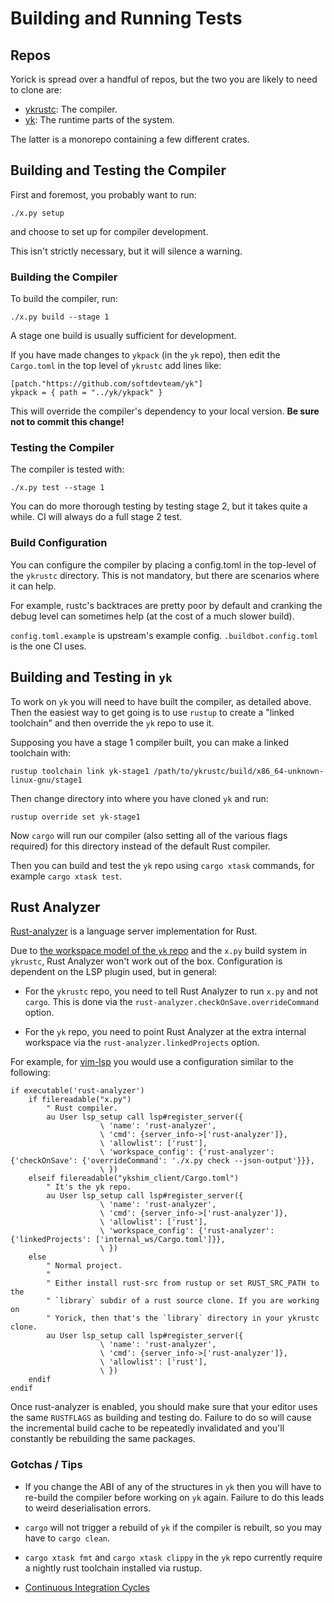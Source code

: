 # Building and Running Tests

## Repos

Yorick is spread over a handful of repos, but the two you are likely to need to clone are:

 - [ykrustc](https://github.com/softdevteam/ykrustc): The compiler.
 - [yk](https://github.com/softdevteam/ykrustc): The runtime parts of the system.

The latter is a monorepo containing a few different crates.

## Building and Testing the Compiler

First and foremost, you probably want to run:
```
./x.py setup
```

and choose to set up for compiler development.

This isn't strictly necessary, but it will silence a warning.

### Building the Compiler

To build the compiler, run:
```
./x.py build --stage 1
```

A stage one build is usually sufficient for development.

If you have made changes to `ykpack` (in the `yk` repo), then edit the
`Cargo.toml` in the top level of `ykrustc` add lines like:

```
[patch."https://github.com/softdevteam/yk"]
ykpack = { path = "../yk/ykpack" }
```

This will override the compiler's dependency to your local version. **Be sure
not to commit this change!**

### Testing the Compiler

The compiler is tested with:
```
./x.py test --stage 1
```

You can do more thorough testing by testing stage 2, but it takes quite a
while. CI will always do a full stage 2 test.

### Build Configuration

You can configure the compiler by placing a config.toml in the top-level of the
`ykrustc` directory. This is not mandatory, but there are scenarios where it can help.

For example, rustc's backtraces are pretty poor by default and cranking the
debug level can sometimes help (at the cost of a much slower build).

`config.toml.example` is upstream's example config. `.buildbot.config.toml` is
the one CI uses.

## Building and Testing in `yk`

To work on `yk` you will need to have built the compiler, as detailed above.
Then the easiest way to get going is to use `rustup` to create a "linked
toolchain" and then override the `yk` repo to use it.

Supposing you have a stage 1 compiler built, you can make a linked toolchain with:
```
rustup toolchain link yk-stage1 /path/to/ykrustc/build/x86_64-unknown-linux-gnu/stage1
```

Then change directory into where you have cloned `yk` and run:
```
rustup override set yk-stage1
```

Now `cargo` will run our compiler (also setting all of the various flags
required) for this directory instead of the default Rust compiler.

Then you can build and test the `yk` repo using `cargo xtask` commands, for
example `cargo xtask test`.

## Rust Analyzer

[Rust-analyzer](https://github.com/rust-analyzer/rust-analyzer)
is a language server implementation for Rust.

Due to [the workspace model of the `yk` repo](../tech/yk_structure.md) and the
`x.py` build system in `ykrustc`, Rust Analyzer won't work out of the box.
Configuration is dependent on the LSP plugin used, but in general:

 - For the `ykrustc` repo, you need to tell Rust Analyzer to run `x.py` and not
   `cargo`. This is done via the `rust-analyzer.checkOnSave.overrideCommand`
   option.

 - For the `yk` repo, you need to point Rust Analyzer at the extra internal
   workspace via the `rust-analyzer.linkedProjects` option.

For example, for [vim-lsp](https://github.com/prabirshrestha/vim-lsp) you would
use a configuration similar to the following:

```
if executable('rust-analyzer')
    if filereadable("x.py")
        " Rust compiler.
        au User lsp_setup call lsp#register_server({
                    \ 'name': 'rust-analyzer',
                    \ 'cmd': {server_info->['rust-analyzer']},
                    \ 'allowlist': ['rust'],
                    \ 'workspace_config': {'rust-analyzer': {'checkOnSave': {'overrideCommand': './x.py check --json-output'}}},
                    \ })
    elseif filereadable("ykshim_client/Cargo.toml")
        " It's the yk repo.
        au User lsp_setup call lsp#register_server({
                    \ 'name': 'rust-analyzer',
                    \ 'cmd': {server_info->['rust-analyzer']},
                    \ 'allowlist': ['rust'],
                    \ 'workspace_config': {'rust-analyzer': {'linkedProjects': ['internal_ws/Cargo.toml']}},
                    \ })
    else
        " Normal project.
        "
        " Either install rust-src from rustup or set RUST_SRC_PATH to the
        " `library` subdir of a rust source clone. If you are working on
        " Yorick, then that's the `library` directory in your ykrustc clone.
        au User lsp_setup call lsp#register_server({
                    \ 'name': 'rust-analyzer',
                    \ 'cmd': {server_info->['rust-analyzer']},
                    \ 'allowlist': ['rust'],
                    \ })
    endif
endif
```

Once rust-analyzer is enabled, you should make sure that your editor uses the
same `RUSTFLAGS` as building and testing do. Failure to do so will cause the
incremental build cache to be repeatedly invalidated and you'll constantly be
rebuilding the same packages.

### Gotchas / Tips

 - If you change the ABI of any of the structures in `yk` then you will have to
   re-build the compiler before working on `yk` again. Failure to do this leads
   to weird deserialisation errors.

 - `cargo` will not trigger a rebuild of `yk` if the compiler is rebuilt, so
   you may have to `cargo clean`.

 - `cargo xtask fmt` and `cargo xtask clippy` in the `yk` repo currently
   require a nightly rust toolchain installed via rustup.

 - [Continuous Integration Cycles](ci_cycles.md)
